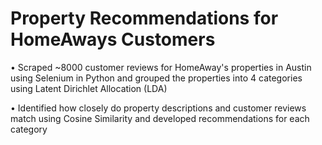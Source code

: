 # Property Recommendations for HomeAways Customers

• Scraped ~8000 customer reviews for HomeAway's properties in Austin using Selenium in Python and grouped the properties into 4 categories using Latent Dirichlet Allocation (LDA)

• Identified how closely do property descriptions and customer reviews match using Cosine Similarity and developed recommendations for each category 
